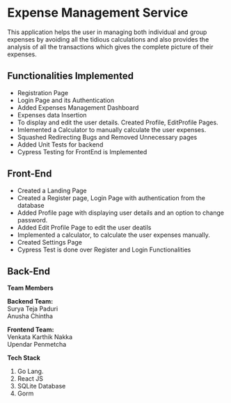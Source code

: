 # Expense Management Service
This application helps the user in managing both individual and group expenses by avoiding all the tidious calculations and also provides the analysis of all the transactions which gives the complete picture of their expenses.


## Functionalities Implemented

 * Registration Page
 * Login Page and its Authentication
 * Added Expenses Management Dashboard
 * Expenses data Insertion
 * To display and edit the user details. Created Profile, EditProfile Pages. 
 * Imlemented a Calculator to manually calculate the user expenses.
 * Squashed Redirecting Bugs and Removed Unnecessary pages
 * Added Unit Tests for backend
 * Cypress Testing for FrontEnd is Implemented

## Front-End
 * Created a Landing Page
 * Created a Register page, Login Page with authentication from the database 
 * Added Profile page with displaying user details and an option to change password.
 * Added Edit Profile Page to edit the user deatils
 * Implemented a calculator, to calculate the user expenses manually.
 * Created Settings Page
 * Cypress Test is done over Register and Login Functionalities

## Back-End


**Team Members**

  **Backend Team:**    
    Surya Teja Paduri     
    Anusha Chintha  
    
  **Frontend Team:**    
    Venkata Karthik Nakka     
    Upendar Penmetcha   

**Tech Stack**

1. Go Lang.   
2. React JS
3. SQLite Database
4. Gorm
